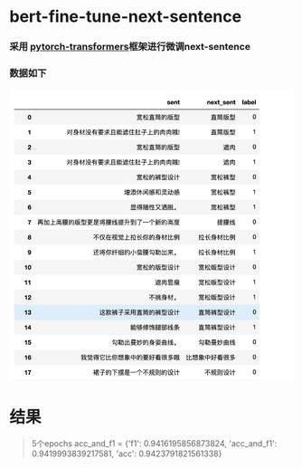 # bert-fine-tune-next-sentence
### 采用 [pytorch-transformers](https://github.com/huggingface/pytorch-transformers)框架进行微调next-sentence
### 数据如下
![avatar](image/p.png)

# 结果
> 5个epochs 
> acc_and_f1 = {'f1': 0.9416195856873824, 'acc_and_f1': 0.9419993839217581, 'acc': 0.9423791821561338}
